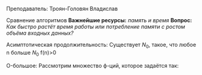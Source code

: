 Преподаватель: Троян-Головян Владислав 

Сравнение алгоритмов
**Важнейшие ресурсы:** *память и время*
**Вопрос:** *Как быстро растёт время работы или потребление памяти с ростом объёма входных данных?*

Асимптотическая продолжительность:
Существует $N_0$, такое, что любое n  больше $N_0$ f(n)>0

O-большое: Рассмотрим множество ф-ций, которое задаётся так:

